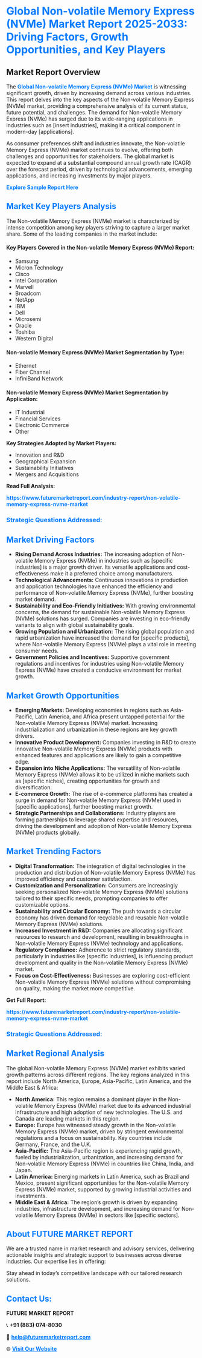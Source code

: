 <h1 style="color: #007BFF;">Global Non-volatile Memory Express (NVMe) Market Report 2025-2033: Driving Factors, Growth Opportunities, and Key Players</h1>

<section id="overview">
<h2>Market Report Overview</h2>
<p>The <a href="https://www.futuremarketreport.com/industry-report/non-volatile-memory-express-nvme-market" style="color: #007BFF; text-decoration: none;"><strong>Global Non-volatile Memory Express (NVMe) Market</strong></a> is witnessing significant growth, driven by increasing demand across various industries. This report delves into the key aspects of the Non-volatile Memory Express (NVMe) market, providing a comprehensive analysis of its current status, future potential, and challenges. The demand for Non-volatile Memory Express (NVMe) has surged due to its wide-ranging applications in industries such as [insert industries], making it a critical component in modern-day [applications].</p>
<p>As consumer preferences shift and industries innovate, the Non-volatile Memory Express (NVMe) market continues to evolve, offering both challenges and opportunities for stakeholders. The global market is expected to expand at a substantial compound annual growth rate (CAGR) over the forecast period, driven by technological advancements, emerging applications, and increasing investments by major players.</p>
</section>

<section id="overview">
<p><a href="https://www.futuremarketreport.com/request-sample/reportId=115498" style="color: #007BFF; text-decoration: none;"><strong>Explore Sample Report Here</strong></a></p>
</section>

<section id="key-players">
<h2 style="color: #007BFF;">Market Key Players Analysis</h2>
<p>The Non-volatile Memory Express (NVMe) market is characterized by intense competition among key players striving to capture a larger market share. Some of the leading companies in the market include:</p>
<h4>Key Players Covered in the Non-volatile Memory Express (NVMe) Report:</h4>
<ul><li>Samsung</li><li>Micron Technology</li><li>Cisco</li><li>Intel Corporation</li><li>Marvell</li><li>Broadcom</li><li>NetApp</li><li>IBM</li><li>Dell</li><li>Microsemi</li><li>Oracle</li><li>Toshiba</li><li>Western Digital</li></ul>
<h4>Non-volatile Memory Express (NVMe) Market Segmentation by Type:</h4>
<ul><li>Ethernet</li><li>Fiber Channel</li><li>InfiniBand Network</li></ul>

<h4>Non-volatile Memory Express (NVMe) Market Segmentation by Application:</h4>
<ul><li>IT Industrial</li><li>Financial Services</li><li>Electronic Commerce</li><li>Other</li></ul>
<p><strong>Key Strategies Adopted by Market Players:</strong></p>
<ul>
<li>Innovation and R&D</li>
<li>Geographical Expansion</li>
<li>Sustainability Initiatives</li>
<li>Mergers and Acquisitions</li>
</ul>
</section>

<section>
<p><strong>Read Full Analysis: </strong></p><a href="https://www.futuremarketreport.com/industry-report/non-volatile-memory-express-nvme-market" style="color: #007BFF; text-decoration: none;"><strong>https://www.futuremarketreport.com/industry-report/non-volatile-memory-express-nvme-market</strong></a>
<h3 style="color: #007BFF;">Strategic Questions Addressed:</h3>
</section>

<section id="driving-factors">
<h2 style="color: #007BFF;">Market Driving Factors</h2>
<ul>
<li><strong>Rising Demand Across Industries:</strong> The increasing adoption of Non-volatile Memory Express (NVMe) in industries such as [specific industries] is a major growth driver. Its versatile applications and cost-effectiveness make it a preferred choice among manufacturers.</li>
<li><strong>Technological Advancements:</strong> Continuous innovations in production and application technologies have enhanced the efficiency and performance of Non-volatile Memory Express (NVMe), further boosting market demand.</li>
<li><strong>Sustainability and Eco-Friendly Initiatives:</strong> With growing environmental concerns, the demand for sustainable Non-volatile Memory Express (NVMe) solutions has surged. Companies are investing in eco-friendly variants to align with global sustainability goals.</li>
<li><strong>Growing Population and Urbanization:</strong> The rising global population and rapid urbanization have increased the demand for [specific products], where Non-volatile Memory Express (NVMe) plays a vital role in meeting consumer needs.</li>
<li><strong>Government Policies and Incentives:</strong> Supportive government regulations and incentives for industries using Non-volatile Memory Express (NVMe) have created a conducive environment for market growth.</li>
</ul>
</section>

<section id="growth-opportunities">
<h2 style="color: #007BFF;">Market Growth Opportunities</h2>
<ul>
<li><strong>Emerging Markets:</strong> Developing economies in regions such as Asia-Pacific, Latin America, and Africa present untapped potential for the Non-volatile Memory Express (NVMe) market. Increasing industrialization and urbanization in these regions are key growth drivers.</li>
<li><strong>Innovative Product Development:</strong> Companies investing in R&D to create innovative Non-volatile Memory Express (NVMe) products with enhanced features and applications are likely to gain a competitive edge.</li>
<li><strong>Expansion into Niche Applications:</strong> The versatility of Non-volatile Memory Express (NVMe) allows it to be utilized in niche markets such as [specific niches], creating opportunities for growth and diversification.</li>
<li><strong>E-commerce Growth:</strong> The rise of e-commerce platforms has created a surge in demand for Non-volatile Memory Express (NVMe) used in [specific applications], further boosting market growth.</li>
<li><strong>Strategic Partnerships and Collaborations:</strong> Industry players are forming partnerships to leverage shared expertise and resources, driving the development and adoption of Non-volatile Memory Express (NVMe) products globally.</li>
</ul>
</section>

<section id="trending-factors">
<h2 style="color: #007BFF;">Market Trending Factors</h2>
<ul>
<li><strong>Digital Transformation:</strong> The integration of digital technologies in the production and distribution of Non-volatile Memory Express (NVMe) has improved efficiency and customer satisfaction.</li>
<li><strong>Customization and Personalization:</strong> Consumers are increasingly seeking personalized Non-volatile Memory Express (NVMe) solutions tailored to their specific needs, prompting companies to offer customizable options.</li>
<li><strong>Sustainability and Circular Economy:</strong> The push towards a circular economy has driven demand for recyclable and reusable Non-volatile Memory Express (NVMe) solutions.</li>
<li><strong>Increased Investment in R&D:</strong> Companies are allocating significant resources to research and development, resulting in breakthroughs in Non-volatile Memory Express (NVMe) technology and applications.</li>
<li><strong>Regulatory Compliance:</strong> Adherence to strict regulatory standards, particularly in industries like [specific industries], is influencing product development and quality in the Non-volatile Memory Express (NVMe) market.</li>
<li><strong>Focus on Cost-Effectiveness:</strong> Businesses are exploring cost-efficient Non-volatile Memory Express (NVMe) solutions without compromising on quality, making the market more competitive.</li>
</ul>
</section>

<section>
<p><strong>Get Full Report: </strong></p><a href="https://www.futuremarketreport.com/industry-report/non-volatile-memory-express-nvme-market" style="color: #007BFF; text-decoration: none;"><strong>https://www.futuremarketreport.com/industry-report/non-volatile-memory-express-nvme-market</strong></a>
<h3 style="color: #007BFF;">Strategic Questions Addressed:</h3>
</section>


<section id="regional-analysis">
<h2 style="color: #007BFF;">Market Regional Analysis</h2>
<p>The global Non-volatile Memory Express (NVMe) market exhibits varied growth patterns across different regions. The key regions analyzed in this report include North America, Europe, Asia-Pacific, Latin America, and the Middle East & Africa:</p>
<ul>
<li><strong>North America:</strong> This region remains a dominant player in the Non-volatile Memory Express (NVMe) market due to its advanced industrial infrastructure and high adoption of new technologies. The U.S. and Canada are leading markets in this region.</li>
<li><strong>Europe:</strong> Europe has witnessed steady growth in the Non-volatile Memory Express (NVMe) market, driven by stringent environmental regulations and a focus on sustainability. Key countries include Germany, France, and the U.K.</li>
<li><strong>Asia-Pacific:</strong> The Asia-Pacific region is experiencing rapid growth, fueled by industrialization, urbanization, and increasing demand for Non-volatile Memory Express (NVMe) in countries like China, India, and Japan.</li>
<li><strong>Latin America:</strong> Emerging markets in Latin America, such as Brazil and Mexico, present significant opportunities for the Non-volatile Memory Express (NVMe) market, supported by growing industrial activities and investments.</li>
<li><strong>Middle East & Africa:</strong> The region’s growth is driven by expanding industries, infrastructure development, and increasing demand for Non-volatile Memory Express (NVMe) in sectors like [specific sectors].</li>
</ul>
</section>

<footer>
<h2 style="color: #007BFF;">About FUTURE MARKET REPORT</h2>
<p>We are a trusted name in market research and advisory services, delivering actionable insights and strategic support to businesses across diverse industries. Our expertise lies in offering:</p>

<p>Stay ahead in today’s competitive landscape with our tailored research solutions.</p>

<h2 style="color: #007BFF;">Contact Us:</h2>
<p><strong>FUTURE MARKET REPORT</strong></p>
<p>📞 <strong>+91 (883) 074-8030</strong></p>
<p>📧 <strong><a href="mailto:help@futuremarketreport.com" style="color: #007BFF;">help@futuremarketreport.com</a></strong></p>
<p>🌐 <strong><a href="https://www.futuremarketreport.com/" style="color: #007BFF;">Visit Our Website</a></strong></p>
</footer>